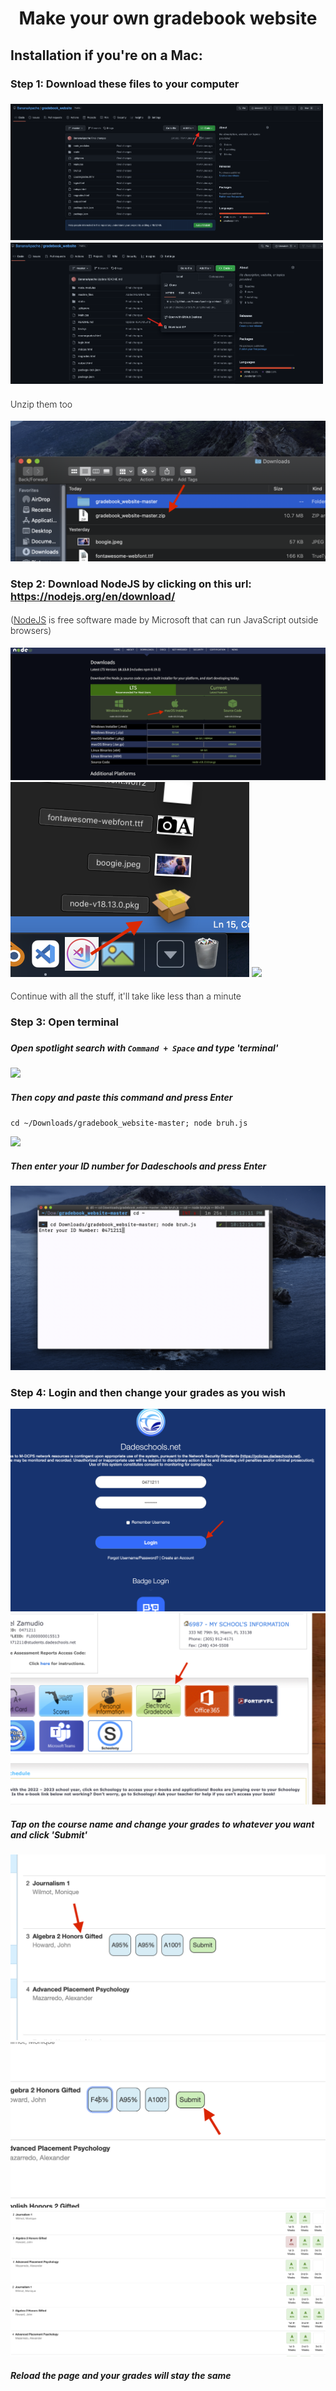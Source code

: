 
<h1 align="center">Make your own gradebook website</h1>

<h2 font-size="50px;">Installation if you're on a Mac:</h2>

<h3>Step 1: Download these files to your computer<h3>

<img src="https://github.com/BananaApache/gradebook_website/raw/master/readme_files/step_1-1.png" width="500px">
<img src="https://github.com/BananaApache/gradebook_website/raw/master/readme_files/step_1-2.png" width="500px">
<h4 style="font-weight: 300;">Unzip them too</h4>
<img src="https://github.com/BananaApache/gradebook_website/raw/master/readme_files/step_1-3.png">

<h3>Step 2: Download NodeJS by clicking on this url: <a href="https://nodejs.org/en/download/">https://nodejs.org/en/download/</a></h3>
<h4 style="font-weight: 300;">(<a href="https://www.google.com/search?q=what+the+heck+is+NodeJS&oq=what+the+heck+is+NodeJS">NodeJS</a> is free software made by Microsoft that can run JavaScript outside browsers)</h4>

<img src="https://github.com/BananaApache/gradebook_website/raw/master/readme_files/step_2-1.png">
<img src="https://github.com/BananaApache/gradebook_website/raw/master/readme_files/step_2-2.png">
<img src="https://github.com/BananaApache/gradebook_website/raw/master/readme_files/step_2-3.png">
<h4 style="font-weight: 300;">Continue with all the stuff, it'll take like less than a minute</h4>

<h3>Step 3: Open terminal<h3>

##### Open spotlight search with `Command + Space` and type 'terminal'

<img src="https://github.com/BananaApache/gradebook_website/raw/master/readme_files/step_3-1.png">

##### Then copy and paste this command and press Enter
`cd ~/Downloads/gradebook_website-master; node bruh.js`

<img src="https://github.com/BananaApache/gradebook_website/raw/master/readme_files/step_3-2.png">

##### Then enter your ID number for Dadeschools and press Enter

<img src="https://github.com/BananaApache/gradebook_website/raw/master/readme_files/step_3-3.png">

<h3>Step 4: Login and then change your grades as you wish</h3>

<img src="https://github.com/BananaApache/gradebook_website/raw/master/readme_files/step_4-1.png">
<img src="https://github.com/BananaApache/gradebook_website/raw/master/readme_files/step_4-2.png">

##### Tap on the course name and change your grades to whatever you want and click 'Submit'

<img src="https://github.com/BananaApache/gradebook_website/raw/master/readme_files/step_4-3.png">
<img src="https://github.com/BananaApache/gradebook_website/raw/master/readme_files/step_4-4.png">
<img src="https://github.com/BananaApache/gradebook_website/raw/master/readme_files/step_4-5.png">
<img src="https://github.com/BananaApache/gradebook_website/raw/master/readme_files/step_4-6.png">

##### Reload the page and your grades will stay the same
